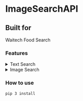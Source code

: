 # ImageSearchAPI

## Built for
Waitech Food Search

### Features

<details>
    <summary>Text Search</summary>
    <p>Search from PostgreSQL DB with text</p>
</details>
<details>
    <summary>Image Search</summary>
    <p>Search from PostgreSQL DB with image</p>
</details>

### How to use

`pip 3 install`
